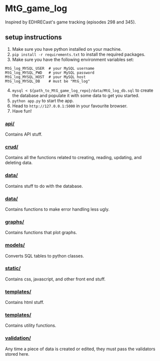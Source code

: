 # MtG_game_log
Inspired by EDHRECast's game tracking (episodes 298 and 345).

## setup instructions
1. Make sure you have python installed on your machine.
2. `pip install -r requirements.txt` to install the required packages.
3. Make sure you have the following environment variables set:
```
MtG_log_MYSQL_USER  # your MySQL username
MtG_log_MYSQL_PWD   # your MySQL password
MtG_log_MYSQL_HOST  # your MySQL host
MtG_log_MYSQL_DB    # must be "MtG_log"
```
4. `mysql < ${path_to_MtG_game_log_repo}/data/MtG_log_db.sql` to create the database and populate it with some data to get you started.
5. `python app.py` to start the app.
6. Head to `http://127.0.0.1:5000` in your favourite browser.
7. Have fun!

### [api/](https://github.com/kieranhirsh/MtG_game_log/tree/main/api/v1)
Contains API stuff.

### [crud/](https://github.com/kieranhirsh/MtG_game_log/tree/main/crud)
Contains all the functions related to creating, reading, updating, and deleting data.

### [data/](https://github.com/kieranhirsh/MtG_game_log/tree/main/data)
Contains stuff to do with the database.

### [data/](https://github.com/kieranhirsh/MtG_game_log/tree/main/errors)
Contains functions to make error handling less ugly.

### [graphs/](https://github.com/kieranhirsh/MtG_game_log/tree/main/graphs)
Contains functions that plot graphs.

### [models/](https://github.com/kieranhirsh/MtG_game_log/tree/main/models)
Converts SQL tables to python classes.

### [static/](https://github.com/kieranhirsh/MtG_game_log/tree/main/static)
Contains css, javascript, and other front end stuff.

### [templates/](https://github.com/kieranhirsh/MtG_game_log/tree/main/templates)
Contains html stuff.

### [templates/](https://github.com/kieranhirsh/MtG_game_log/tree/main/utils)
Contains utility functions.

### [validation/](https://github.com/kieranhirsh/MtG_game_log/tree/main/validation)
Any time a piece of data is created or edited, they must pass the validators stored here.
